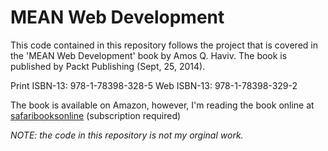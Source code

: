 # MEAN Web Development

This code contained in this repository follows the project that is covered in
the 'MEAN Web Development' book by Amos Q. Haviv.  The book is published by
Packt Publishing (Sept, 25, 2014).

Print ISBN-13: 978-1-78398-328-5
Web ISBN-13: 978-1-78398-329-2

The book is available on Amazon, however, I'm reading the book online at
[safaribooksonline](http://safaribooksonline.com) (subscription required)


_NOTE: the code in this repository is not my orginal work._